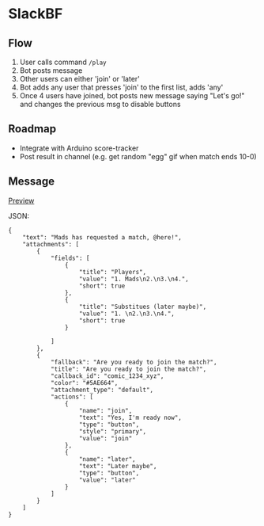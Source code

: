 
# SlackBF


## Flow

1. User calls command `/play`
2. Bot posts message
3. Other users can either 'join' or 'later'
4. Bot adds any user that presses 'join' to the first list, adds 'any'
5. Once 4 users have joined, bot posts new message saying "Let's go!" and changes the previous msg to disable buttons


## Roadmap


- Integrate with Arduino score-tracker
- Post result in channel (e.g. get random "egg" gif when match ends 10-0)

## Message

[Preview](https://api.slack.com/docs/messages/builder?msg=%7B%22text%22%3A%22Mads%20has%20requested%20a%20match%2C%20%40here!%22%2C%22attachments%22%3A%5B%7B%22fields%22%3A%5B%7B%22title%22%3A%22Players%22%2C%22value%22%3A%221.%20Mads%5Cn2.%5Cn3.%5Cn4.%22%2C%22short%22%3Atrue%7D%2C%7B%22title%22%3A%22Substitues%20(later%20maybe)%22%2C%22value%22%3A%221.%20%5Cn2.%5Cn3.%5Cn4.%22%2C%22short%22%3Atrue%7D%5D%7D%2C%7B%22fallback%22%3A%22Are%20you%20ready%20to%20join%20the%20match%3F%22%2C%22title%22%3A%22Are%20you%20ready%20to%20join%20the%20match%3F%22%2C%22callback_id%22%3A%22comic_1234_xyz%22%2C%22color%22%3A%22%235AE664%22%2C%22attachment_type%22%3A%22default%22%2C%22actions%22%3A%5B%7B%22name%22%3A%22join%22%2C%22text%22%3A%22Yes%2C%20I%27m%20ready%20now%22%2C%22type%22%3A%22button%22%2C%22style%22%3A%22primary%22%2C%22value%22%3A%22join%22%7D%2C%7B%22name%22%3A%22later%22%2C%22text%22%3A%22Later%20maybe%22%2C%22type%22%3A%22button%22%2C%22value%22%3A%22later%22%7D%5D%7D%5D%7D)

JSON:

```
{
    "text": "Mads has requested a match, @here!",
    "attachments": [
        {
            "fields": [
                {
                    "title": "Players",
                    "value": "1. Mads\n2.\n3.\n4.",
                    "short": true
                },
                {
                    "title": "Substitues (later maybe)",
                    "value": "1. \n2.\n3.\n4.",
                    "short": true
                }

            ]
        },
        {
            "fallback": "Are you ready to join the match?",
            "title": "Are you ready to join the match?",
            "callback_id": "comic_1234_xyz",
            "color": "#5AE664",
            "attachment_type": "default",
            "actions": [
                {
                    "name": "join",
                    "text": "Yes, I'm ready now",
                    "type": "button",
                    "style": "primary",
                    "value": "join"
                },
                {
                    "name": "later",
                    "text": "Later maybe",
                    "type": "button",
                    "value": "later"
                }
            ]
        }
    ]
}
```
